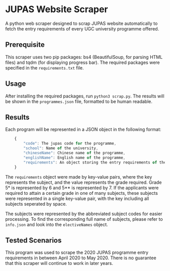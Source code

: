 # JUPAS Website Scraper

A python web scraper designed to scrap JUPAS website automatically to fetch the entry requirements of every UGC university programme offered.

## Prerequisite
This scraper uses two pip packages: bs4 (BeautifulSoup, for parsing HTML files) and tqdm (for displaying progress bar). The required packages were specified in the ```requirements.txt``` file.

## Usage
After installing the required packages, run ```python3 scrap.py```.
The results will be shown in the ```programmes.json``` file, formatted to be human readable.

## Results

Each program will be represented in a JSON object in the following format:

```javascript
    {
        "code": The jupas code for the programme,
        "school": Name of the university,
        "chineseName": Chinese name of the programme,
        "englishName": English name of the programme,
        "requirements": An object storing the entry requirements of the subject
    }
```

The ```requirements``` object were made by key-value pairs, where the key represents the subject, and the value represents the grade required. Grade 5* is represented by 6 and 5** is represented by 7. If the applicants were required to attain a certain grade in one of many subjects, these subjects were represented in a single key-value pair, with the key including all subjects seperated by space.

The subjects were represented by the abbreviated subject codes for easier processing. To find the corresponding full name of subjects, please refer to ```info.json``` and look into the ```electiveNames``` object.

## Tested Scenarios
This program was used to scrape the 2020 JUPAS programme entry requirements in between April 2020 to May 2020. There is no guarantee that this scraper will continue to work in later years.
